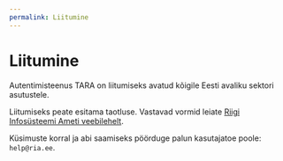 ```yaml
---
permalink: Liitumine
---
```


# Liitumine

Autentimisteenus TARA on liitumiseks avatud kõigile Eesti avaliku sektori asutustele.

Liitumiseks peate esitama taotluse. Vastavad vormid leiate <a href='https://www.ria.ee/et/riigi-infosusteem/eid/partnerile.html#tara'>Riigi Infosüsteemi Ameti veebilehelt</a>.

Küsimuste korral ja abi saamiseks pöörduge palun kasutajatoe poole: `help@ria.ee`.

